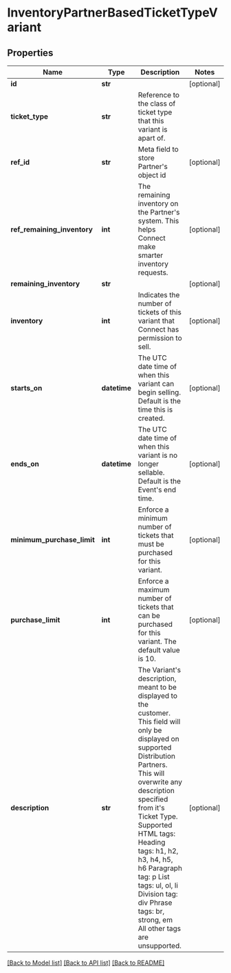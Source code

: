 # InventoryPartnerBasedTicketTypeVariant

## Properties
Name | Type | Description | Notes
------------ | ------------- | ------------- | -------------
**id** | **str** |  | [optional] 
**ticket_type** | **str** | Reference to the class of ticket type that this variant is apart of. | 
**ref_id** | **str** | Meta field to store Partner&#x27;s object id | [optional] 
**ref_remaining_inventory** | **int** | The remaining inventory on the Partner&#x27;s system. This helps Connect make smarter inventory requests. | [optional] 
**remaining_inventory** | **str** |  | [optional] 
**inventory** | **int** | Indicates the number of tickets of this variant that Connect has permission to sell. | [optional] 
**starts_on** | **datetime** | The UTC date time of when this variant can begin selling. Default is the time this is created. | [optional] 
**ends_on** | **datetime** | The UTC date time of when this variant is no longer sellable. Default is the Event&#x27;s end time. | [optional] 
**minimum_purchase_limit** | **int** | Enforce a minimum number of tickets that must be purchased for this variant. | [optional] 
**purchase_limit** | **int** | Enforce a maximum number of tickets that can be purchased for this variant. The default value is 10. | [optional] 
**description** | **str** | The Variant&#x27;s description, meant to be displayed to the customer. This field will only be displayed on supported Distribution Partners. This will overwrite any description specified from it&#x27;s Ticket Type. Supported HTML tags: Heading tags: h1, h2, h3, h4, h5, h6 Paragraph tag: p List tags: ul, ol, li Division tag: div Phrase tags: br, strong, em  All other tags are unsupported. | [optional] 

[[Back to Model list]](../README.md#documentation-for-models) [[Back to API list]](../README.md#documentation-for-api-endpoints) [[Back to README]](../README.md)

